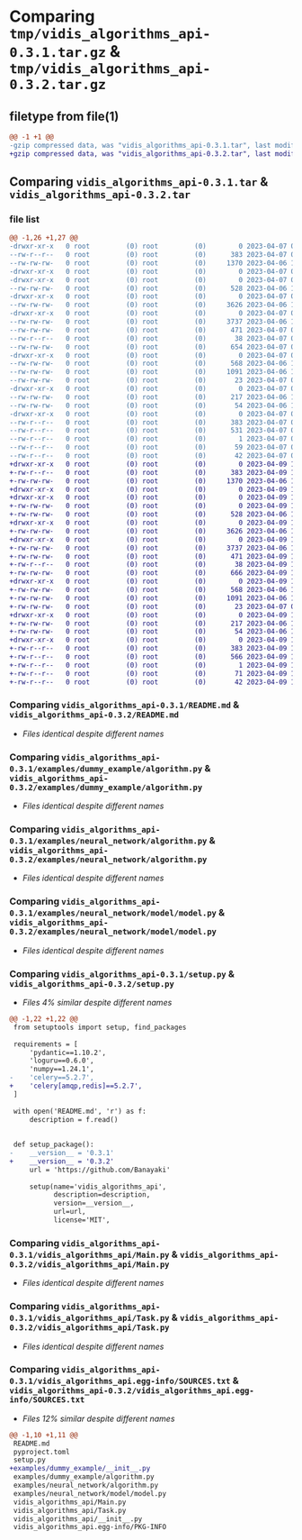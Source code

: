 # Comparing `tmp/vidis_algorithms_api-0.3.1.tar.gz` & `tmp/vidis_algorithms_api-0.3.2.tar.gz`

## filetype from file(1)

```diff
@@ -1 +1 @@
-gzip compressed data, was "vidis_algorithms_api-0.3.1.tar", last modified: Fri Apr  7 07:15:43 2023, max compression
+gzip compressed data, was "vidis_algorithms_api-0.3.2.tar", last modified: Sun Apr  9 12:53:05 2023, max compression
```

## Comparing `vidis_algorithms_api-0.3.1.tar` & `vidis_algorithms_api-0.3.2.tar`

### file list

```diff
@@ -1,26 +1,27 @@
-drwxr-xr-x   0 root         (0) root         (0)        0 2023-04-07 07:15:43.572188 vidis_algorithms_api-0.3.1/
--rw-r--r--   0 root         (0) root         (0)      383 2023-04-07 07:15:43.572188 vidis_algorithms_api-0.3.1/PKG-INFO
--rw-rw-rw-   0 root         (0) root         (0)     1370 2023-04-06 10:48:38.000000 vidis_algorithms_api-0.3.1/README.md
-drwxr-xr-x   0 root         (0) root         (0)        0 2023-04-07 07:15:43.568188 vidis_algorithms_api-0.3.1/examples/
-drwxr-xr-x   0 root         (0) root         (0)        0 2023-04-07 07:15:43.572188 vidis_algorithms_api-0.3.1/examples/dummy_example/
--rw-rw-rw-   0 root         (0) root         (0)      528 2023-04-06 10:48:38.000000 vidis_algorithms_api-0.3.1/examples/dummy_example/algorithm.py
-drwxr-xr-x   0 root         (0) root         (0)        0 2023-04-07 07:15:43.572188 vidis_algorithms_api-0.3.1/examples/neural_network/
--rw-rw-rw-   0 root         (0) root         (0)     3626 2023-04-06 10:48:38.000000 vidis_algorithms_api-0.3.1/examples/neural_network/algorithm.py
-drwxr-xr-x   0 root         (0) root         (0)        0 2023-04-07 07:15:43.572188 vidis_algorithms_api-0.3.1/examples/neural_network/model/
--rw-rw-rw-   0 root         (0) root         (0)     3737 2023-04-06 10:48:38.000000 vidis_algorithms_api-0.3.1/examples/neural_network/model/model.py
--rw-rw-rw-   0 root         (0) root         (0)      471 2023-04-07 07:06:59.000000 vidis_algorithms_api-0.3.1/pyproject.toml
--rw-r--r--   0 root         (0) root         (0)       38 2023-04-07 07:15:43.572188 vidis_algorithms_api-0.3.1/setup.cfg
--rw-rw-rw-   0 root         (0) root         (0)      654 2023-04-07 07:06:59.000000 vidis_algorithms_api-0.3.1/setup.py
-drwxr-xr-x   0 root         (0) root         (0)        0 2023-04-07 07:15:43.572188 vidis_algorithms_api-0.3.1/vidis_algorithms_api/
--rw-rw-rw-   0 root         (0) root         (0)      568 2023-04-06 10:48:38.000000 vidis_algorithms_api-0.3.1/vidis_algorithms_api/Main.py
--rw-rw-rw-   0 root         (0) root         (0)     1091 2023-04-06 10:48:38.000000 vidis_algorithms_api-0.3.1/vidis_algorithms_api/Task.py
--rw-rw-rw-   0 root         (0) root         (0)       23 2023-04-07 07:06:59.000000 vidis_algorithms_api-0.3.1/vidis_algorithms_api/__init__.py
-drwxr-xr-x   0 root         (0) root         (0)        0 2023-04-07 07:15:43.572188 vidis_algorithms_api-0.3.1/vidis_algorithms_api/core/
--rw-rw-rw-   0 root         (0) root         (0)      217 2023-04-06 10:48:38.000000 vidis_algorithms_api-0.3.1/vidis_algorithms_api/core/Settings.py
--rw-rw-rw-   0 root         (0) root         (0)       54 2023-04-06 10:48:38.000000 vidis_algorithms_api-0.3.1/vidis_algorithms_api/core/__init__.py
-drwxr-xr-x   0 root         (0) root         (0)        0 2023-04-07 07:15:43.572188 vidis_algorithms_api-0.3.1/vidis_algorithms_api.egg-info/
--rw-r--r--   0 root         (0) root         (0)      383 2023-04-07 07:15:43.000000 vidis_algorithms_api-0.3.1/vidis_algorithms_api.egg-info/PKG-INFO
--rw-r--r--   0 root         (0) root         (0)      531 2023-04-07 07:15:43.000000 vidis_algorithms_api-0.3.1/vidis_algorithms_api.egg-info/SOURCES.txt
--rw-r--r--   0 root         (0) root         (0)        1 2023-04-07 07:15:43.000000 vidis_algorithms_api-0.3.1/vidis_algorithms_api.egg-info/dependency_links.txt
--rw-r--r--   0 root         (0) root         (0)       59 2023-04-07 07:15:43.000000 vidis_algorithms_api-0.3.1/vidis_algorithms_api.egg-info/requires.txt
--rw-r--r--   0 root         (0) root         (0)       42 2023-04-07 07:15:43.000000 vidis_algorithms_api-0.3.1/vidis_algorithms_api.egg-info/top_level.txt
+drwxr-xr-x   0 root         (0) root         (0)        0 2023-04-09 12:53:05.099517 vidis_algorithms_api-0.3.2/
+-rw-r--r--   0 root         (0) root         (0)      383 2023-04-09 12:53:05.099517 vidis_algorithms_api-0.3.2/PKG-INFO
+-rw-rw-rw-   0 root         (0) root         (0)     1370 2023-04-06 10:48:38.000000 vidis_algorithms_api-0.3.2/README.md
+drwxr-xr-x   0 root         (0) root         (0)        0 2023-04-09 12:53:05.099517 vidis_algorithms_api-0.3.2/examples/
+drwxr-xr-x   0 root         (0) root         (0)        0 2023-04-09 12:53:05.099517 vidis_algorithms_api-0.3.2/examples/dummy_example/
+-rw-rw-rw-   0 root         (0) root         (0)        0 2023-04-09 12:49:15.000000 vidis_algorithms_api-0.3.2/examples/dummy_example/__init__.py
+-rw-rw-rw-   0 root         (0) root         (0)      528 2023-04-06 10:48:38.000000 vidis_algorithms_api-0.3.2/examples/dummy_example/algorithm.py
+drwxr-xr-x   0 root         (0) root         (0)        0 2023-04-09 12:53:05.099517 vidis_algorithms_api-0.3.2/examples/neural_network/
+-rw-rw-rw-   0 root         (0) root         (0)     3626 2023-04-06 10:48:38.000000 vidis_algorithms_api-0.3.2/examples/neural_network/algorithm.py
+drwxr-xr-x   0 root         (0) root         (0)        0 2023-04-09 12:53:05.099517 vidis_algorithms_api-0.3.2/examples/neural_network/model/
+-rw-rw-rw-   0 root         (0) root         (0)     3737 2023-04-06 10:48:38.000000 vidis_algorithms_api-0.3.2/examples/neural_network/model/model.py
+-rw-rw-rw-   0 root         (0) root         (0)      471 2023-04-09 12:49:15.000000 vidis_algorithms_api-0.3.2/pyproject.toml
+-rw-r--r--   0 root         (0) root         (0)       38 2023-04-09 12:53:05.099517 vidis_algorithms_api-0.3.2/setup.cfg
+-rw-rw-rw-   0 root         (0) root         (0)      666 2023-04-09 12:49:15.000000 vidis_algorithms_api-0.3.2/setup.py
+drwxr-xr-x   0 root         (0) root         (0)        0 2023-04-09 12:53:05.099517 vidis_algorithms_api-0.3.2/vidis_algorithms_api/
+-rw-rw-rw-   0 root         (0) root         (0)      568 2023-04-06 10:48:38.000000 vidis_algorithms_api-0.3.2/vidis_algorithms_api/Main.py
+-rw-rw-rw-   0 root         (0) root         (0)     1091 2023-04-06 10:48:38.000000 vidis_algorithms_api-0.3.2/vidis_algorithms_api/Task.py
+-rw-rw-rw-   0 root         (0) root         (0)       23 2023-04-07 07:06:59.000000 vidis_algorithms_api-0.3.2/vidis_algorithms_api/__init__.py
+drwxr-xr-x   0 root         (0) root         (0)        0 2023-04-09 12:53:05.099517 vidis_algorithms_api-0.3.2/vidis_algorithms_api/core/
+-rw-rw-rw-   0 root         (0) root         (0)      217 2023-04-06 10:48:38.000000 vidis_algorithms_api-0.3.2/vidis_algorithms_api/core/Settings.py
+-rw-rw-rw-   0 root         (0) root         (0)       54 2023-04-06 10:48:38.000000 vidis_algorithms_api-0.3.2/vidis_algorithms_api/core/__init__.py
+drwxr-xr-x   0 root         (0) root         (0)        0 2023-04-09 12:53:05.099517 vidis_algorithms_api-0.3.2/vidis_algorithms_api.egg-info/
+-rw-r--r--   0 root         (0) root         (0)      383 2023-04-09 12:53:05.000000 vidis_algorithms_api-0.3.2/vidis_algorithms_api.egg-info/PKG-INFO
+-rw-r--r--   0 root         (0) root         (0)      566 2023-04-09 12:53:05.000000 vidis_algorithms_api-0.3.2/vidis_algorithms_api.egg-info/SOURCES.txt
+-rw-r--r--   0 root         (0) root         (0)        1 2023-04-09 12:53:05.000000 vidis_algorithms_api-0.3.2/vidis_algorithms_api.egg-info/dependency_links.txt
+-rw-r--r--   0 root         (0) root         (0)       71 2023-04-09 12:53:05.000000 vidis_algorithms_api-0.3.2/vidis_algorithms_api.egg-info/requires.txt
+-rw-r--r--   0 root         (0) root         (0)       42 2023-04-09 12:53:05.000000 vidis_algorithms_api-0.3.2/vidis_algorithms_api.egg-info/top_level.txt
```

### Comparing `vidis_algorithms_api-0.3.1/README.md` & `vidis_algorithms_api-0.3.2/README.md`

 * *Files identical despite different names*

### Comparing `vidis_algorithms_api-0.3.1/examples/dummy_example/algorithm.py` & `vidis_algorithms_api-0.3.2/examples/dummy_example/algorithm.py`

 * *Files identical despite different names*

### Comparing `vidis_algorithms_api-0.3.1/examples/neural_network/algorithm.py` & `vidis_algorithms_api-0.3.2/examples/neural_network/algorithm.py`

 * *Files identical despite different names*

### Comparing `vidis_algorithms_api-0.3.1/examples/neural_network/model/model.py` & `vidis_algorithms_api-0.3.2/examples/neural_network/model/model.py`

 * *Files identical despite different names*

### Comparing `vidis_algorithms_api-0.3.1/setup.py` & `vidis_algorithms_api-0.3.2/setup.py`

 * *Files 4% similar despite different names*

```diff
@@ -1,22 +1,22 @@
 from setuptools import setup, find_packages
 
 requirements = [
     'pydantic==1.10.2',
     'loguru==0.6.0',
     'numpy==1.24.1',
-    'celery==5.2.7',
+    'celery[amqp,redis]==5.2.7',
 ]
 
 with open('README.md', 'r') as f:
     description = f.read()
 
 
 def setup_package():
-    __version__ = '0.3.1'
+    __version__ = '0.3.2'
     url = 'https://github.com/Banayaki'
 
     setup(name='vidis_algorithms_api',
           description=description,
           version=__version__,
           url=url,
           license='MIT',
```

### Comparing `vidis_algorithms_api-0.3.1/vidis_algorithms_api/Main.py` & `vidis_algorithms_api-0.3.2/vidis_algorithms_api/Main.py`

 * *Files identical despite different names*

### Comparing `vidis_algorithms_api-0.3.1/vidis_algorithms_api/Task.py` & `vidis_algorithms_api-0.3.2/vidis_algorithms_api/Task.py`

 * *Files identical despite different names*

### Comparing `vidis_algorithms_api-0.3.1/vidis_algorithms_api.egg-info/SOURCES.txt` & `vidis_algorithms_api-0.3.2/vidis_algorithms_api.egg-info/SOURCES.txt`

 * *Files 12% similar despite different names*

```diff
@@ -1,10 +1,11 @@
 README.md
 pyproject.toml
 setup.py
+examples/dummy_example/__init__.py
 examples/dummy_example/algorithm.py
 examples/neural_network/algorithm.py
 examples/neural_network/model/model.py
 vidis_algorithms_api/Main.py
 vidis_algorithms_api/Task.py
 vidis_algorithms_api/__init__.py
 vidis_algorithms_api.egg-info/PKG-INFO
```

